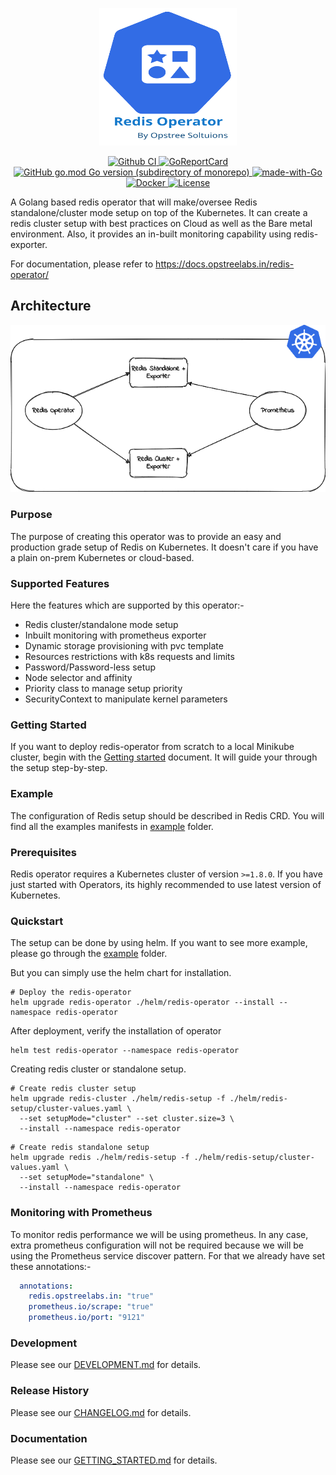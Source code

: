 <p align="center">
  <img src="./static/redis-operator-logo.svg" height="220" width="220">
</p>

<p align="center">
  <a href="https://github.com/OT-CONTAINER-KIT/redis-operator">
    <img src="https://github.com/OT-CONTAINER-KIT/redis-operator/workflows/CI%20Pipeline/badge.svg" alt="Github CI">
  </a>
  <a href="https://goreportcard.com/report/github.com/OT-CONTAINER-KIT/redis-operator">
    <img src="https://goreportcard.com/badge/github.com/OT-CONTAINER-KIT/redis-operator" alt="GoReportCard">
  </a>
  <a href="http://golang.org">
    <img src="https://img.shields.io/github/go-mod/go-version/OT-CONTAINER-KIT/redis-operator" alt="GitHub go.mod Go version (subdirectory of monorepo)">
  </a>
  <a href="http://golang.org">
    <img src="https://img.shields.io/badge/Made%20with-Go-1f425f.svg" alt="made-with-Go">
  </a>
  <a href="https://quay.io/repository/opstree/redis-operator">
    <img src="https://img.shields.io/badge/container-ready-green" alt="Docker">
  </a>
  <a href="https://github.com/OT-CONTAINER-KIT/redis-operator/master/LICENSE">
    <img src="https://img.shields.io/badge/License-Apache%202.0-blue.svg" alt="License">
  </a>
</p>

A Golang based redis operator that will make/oversee Redis standalone/cluster mode setup on top of the Kubernetes. It can create a redis cluster setup with best practices on Cloud as well as the Bare metal environment. Also, it provides an in-built monitoring capability using redis-exporter.

For documentation, please refer to https://docs.opstreelabs.in/redis-operator/

## Architecture

<div align="center">
    <img src="./static/redis-operator.png">
</div>

### Purpose

The purpose of creating this operator was to provide an easy and production grade setup of Redis on Kubernetes. It doesn't care if you have a plain on-prem Kubernetes or cloud-based.

### Supported Features

Here the features which are supported by this operator:-

- Redis cluster/standalone mode setup
- Inbuilt monitoring with prometheus exporter
- Dynamic storage provisioning with pvc template
- Resources restrictions with k8s requests and limits
- Password/Password-less setup
- Node selector and affinity
- Priority class to manage setup priority
- SecurityContext to manipulate kernel parameters

### Getting Started

If you want to deploy redis-operator from scratch to a local Minikube cluster, begin with the [Getting started](https://ot-container-kit.github.io/redis-operator/#/quickstart/quickstart) document. It will guide your through the setup step-by-step.

### Example

The configuration of Redis setup should be described in Redis CRD. You will find all the examples manifests in [example](./example) folder.

### Prerequisites

Redis operator requires a Kubernetes cluster of version `>=1.8.0`. If you have just started with Operators, its highly recommended to use latest version of Kubernetes.

### Quickstart

The setup can be done by using helm. If you want to see more example, please go through the [example](./example) folder.

But you can simply use the helm chart for installation.

```shell
# Deploy the redis-operator
helm upgrade redis-operator ./helm/redis-operator --install --namespace redis-operator
```

After deployment, verify the installation of operator

```shell
helm test redis-operator --namespace redis-operator
```

Creating redis cluster or standalone setup.

```shell
# Create redis cluster setup
helm upgrade redis-cluster ./helm/redis-setup -f ./helm/redis-setup/cluster-values.yaml \
  --set setupMode="cluster" --set cluster.size=3 \
  --install --namespace redis-operator
```

```shell
# Create redis standalone setup
helm upgrade redis ./helm/redis-setup -f ./helm/redis-setup/cluster-values.yaml \
  --set setupMode="standalone" \
  --install --namespace redis-operator
```

### Monitoring with Prometheus

To monitor redis performance we will be using prometheus. In any case, extra prometheus configuration will not be required because we will be using the Prometheus service discover pattern. For that we already have set these annotations:-

```yaml
  annotations:
    redis.opstreelabs.in: "true"
    prometheus.io/scrape: "true"
    prometheus.io/port: "9121"
```

### Development

Please see our [DEVELOPMENT.md](https://ot-container-kit.github.io/redis-operator/#/development/development) for details.

### Release History

Please see our [CHANGELOG.md](./CHANGELOG.md) for details.

### Documentation

Please see our [GETTING_STARTED.md](https://ot-container-kit.github.io/redis-operator/#/quickstart/quickstart) for details.

